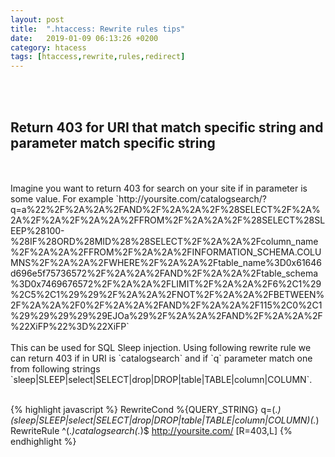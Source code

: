 ```yaml
---
layout: post
title:  ".htaccess: Rewrite rules tips"
date:   2019-01-09 06:13:26 +0200
category: htacess
tags: [htaccess,rewrite,rules,redirect]
---
```



<br /><br />
<h2>Return 403 for URI that match specific string and parameter match specific string</h2>
<br /> <br />
Imagine you want to return 403 for search on your site if in parameter is some value. For example `http://yoursite.com/catalogsearch/?q=a%22%2F%2A%2A%2FAND%2F%2A%2A%2F%28SELECT%2F%2A%2A%2F%2A%2F%2A%2A%2FFROM%2F%2A%2A%2F%28SELECT%28SLEEP%28100-%28IF%28ORD%28MID%28%28SELECT%2F%2A%2A%2Fcolumn_name%2F%2A%2A%2FFROM%2F%2A%2A%2FINFORMATION_SCHEMA.COLUMNS%2F%2A%2A%2FWHERE%2F%2A%2A%2Ftable_name%3D0x61646d696e5f75736572%2F%2A%2A%2FAND%2F%2A%2A%2Ftable_schema%3D0x7469676572%2F%2A%2A%2FLIMIT%2F%2A%2A%2F6%2C1%29%2C5%2C1%29%29%2F%2A%2A%2FNOT%2F%2A%2A%2FBETWEEN%2F%2A%2A%2F0%2F%2A%2A%2FAND%2F%2A%2A%2F115%2C0%2C1%29%29%29%29%29EJOa%29%2F%2A%2A%2FAND%2F%2A%2A%2F%22XiFP%22%3D%22XiFP`
<br /><br />
This can be used for SQL Sleep injection. Using following rewrite rule we can return 403 if in URI is `catalogsearch` and if `q` parameter match one from following strings `sleep|SLEEP|select|SELECT|drop|DROP|table|TABLE|column|COLUMN`.
<br /><br />

{% highlight javascript %}
RewriteCond %{QUERY_STRING} q=(.*)(sleep|SLEEP|select|SELECT|drop|DROP|table|TABLE|column|COLUMN)(.*)
RewriteRule ^(.*)catalogsearch(.*)$ http://yoursite.com/ [R=403,L]
{% endhighlight %}
<br /><br />




